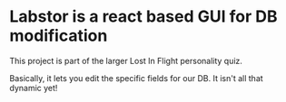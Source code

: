# Labstor is a react based GUI for DB modification
This project is part of the larger Lost In Flight personality quiz.

Basically, it lets you edit the specific fields for our DB.  It isn't all that dynamic yet!